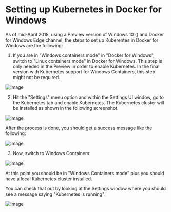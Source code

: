 

# Setting up Kubernetes in Docker for Windows
As of mid-April 2018, using a Preview version of Windows 10 () and Docker for Windows Edge channel, the steps to set up Kuberentes in Docker for Windows are the following:

1. If you are in "Windows containers mode" in "Docker for Windows", switch to "Linux containers mode" in Docker for Windows. This step is only needed in the Preview in order to enable Kubernetes. In the final version with Kubernetes support for Windows Containers, this step might not be required.

![image](https://user-images.githubusercontent.com/1712635/39013199-89e26abc-43cb-11e8-925f-b54e25234f3f.png)

2. Hit the "Settings" menu option and within the Settings UI window, go to the Kubernetes tab and enable Kubernetes. The Kubernetes cluster will be installed as shown in the following screenshot.

![image](https://user-images.githubusercontent.com/1712635/39012481-6107d836-43c9-11e8-8458-fdc75a11b0aa.png)

After the process is done, you should get a success message like the following:

![image](https://user-images.githubusercontent.com/1712635/39012718-129c4988-43ca-11e8-8f15-4ec72eaf48b1.png)

3. Now, switch to Windows Containers:

![image](https://user-images.githubusercontent.com/1712635/39013031-fb72cce0-43ca-11e8-9043-daaf9fcdf33e.png)

At this point you should be in "Windows Containers mode" plus you should have a local Kubernetes cluster installed.

You can check that out by looking at the Settings window where you should see a message saying "Kubernetes is running":

![image](https://user-images.githubusercontent.com/1712635/39013488-5e7e822e-43cc-11e8-9c48-7a8508151a72.png)


